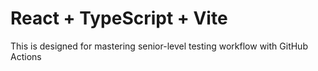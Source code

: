 # React + TypeScript + Vite

This is designed for mastering senior-level testing workflow with GitHub Actions
